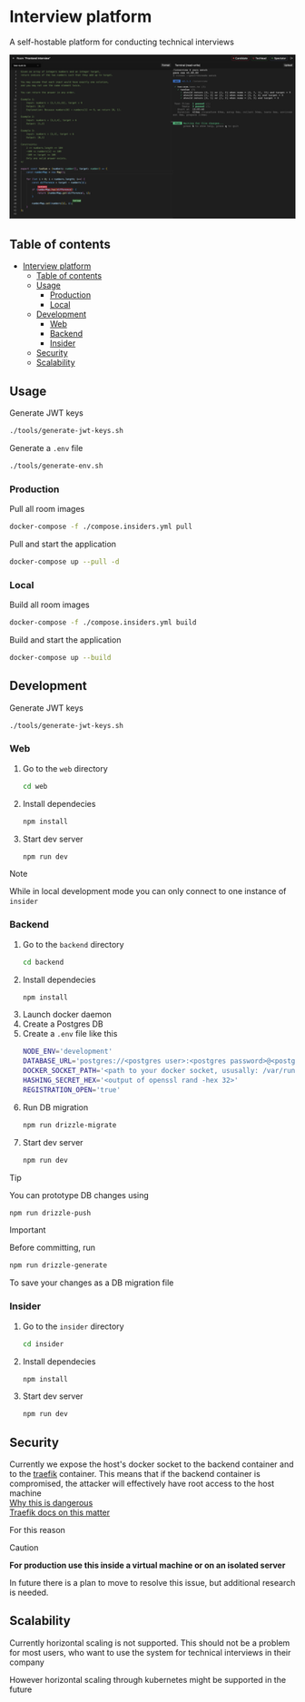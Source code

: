 # Interview platform

A self-hostable platform for conducting technical interviews

![Screenshot](./assets/Screenshot.png)


## Table of contents
- [Interview platform](#interview-platform)
  - [Table of contents](#table-of-contents)
  - [Usage](#usage)
    - [Production](#production)
    - [Local](#local)
  - [Development](#development)
    - [Web](#web)
    - [Backend](#backend)
    - [Insider](#insider)
  - [Security](#security)
  - [Scalability](#scalability)


## Usage

Generate JWT keys
```bash
./tools/generate-jwt-keys.sh
```

Generate a `.env` file
```bash
./tools/generate-env.sh
```

### Production

Pull all room images
```bash
docker-compose -f ./compose.insiders.yml pull
```

Pull and start the application
```bash
docker-compose up --pull -d
```


### Local

Build all room images
```bash
docker-compose -f ./compose.insiders.yml build
```

Build and start the application
```bash
docker-compose up --build
```


## Development

Generate JWT keys
```bash
./tools/generate-jwt-keys.sh
```


### Web

1. Go to the `web` directory
    ```bash
    cd web
    ```
2. Install dependecies
    ```bash
    npm install
    ```
3. Start dev server
    ```bash
    npm run dev
    ```

> [!NOTE]
> While in local development mode you can only connect to one instance of `insider`


### Backend

1. Go to the `backend` directory
    ```bash
    cd backend
    ```
2. Install dependecies
    ```bash
    npm install
    ```
3. Launch docker daemon
4. Create a Postgres DB
5. Create a `.env` file like this
    ```bash
    NODE_ENV='development'
    DATABASE_URL='postgres://<postgres user>:<postgres password>@<postgres host>:<postgres port>/<postgres db name>'
    DOCKER_SOCKET_PATH='<path to your docker socket, ususally: /var/run/docker.sock>'
    HASHING_SECRET_HEX='<output of openssl rand -hex 32>'
    REGISTRATION_OPEN='true'
    ```
6. Run DB migration
    ```bash
    npm run drizzle-migrate
    ```
7. Start dev server
    ```bash
    npm run dev
    ```

> [!TIP]
> You can prototype DB changes using
> ```bash
> npm run drizzle-push
> ```

> [!IMPORTANT]
> Before committing, run
> ```bash
> npm run drizzle-generate
> ```
> To save your changes as a DB migration file


### Insider

1. Go to the `insider` directory
    ```bash
    cd insider
    ```
2. Install dependecies
    ```bash
    npm install
    ```
3. Start dev server
    ```bash
    npm run dev
    ```


## Security

Currently we expose the host's docker socket to the backend container and to the [traefik](https://traefik.io/traefik/) container. This means that if the backend container is compromised, the attacker will effectively have root access to the host machine \
[Why this is dangerous](https://www.lvh.io/posts/dont-expose-the-docker-socket-not-even-to-a-container/) \
[Traefik docs on this matter](https://doc.traefik.io/traefik/providers/docker/#docker-api-access)

For this reason
> [!CAUTION]
> **For production use this inside a virtual machine or on an isolated server**

In future there is a plan to move to resolve this issue, but additional research is needed.


## Scalability

Currently horizontal scaling is not supported.
This should not be a problem for most users, who want to use the system for technical interviews in their company

However horizontal scaling through kubernetes might be supported in the future
